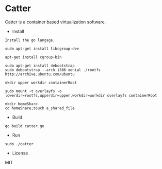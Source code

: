 # Catter

Catter is a container based virtualization software.


- Install

```
Install the go langage.

sudo apt-get install libcgroup-dev

apt-get install cgroup-bin

sudo apt-get install debootstrap
sudo debootstrap --arch i386 xenial ./rootfs http://archive.ubuntu.com/ubuntu

mkdir upper workdir containerRoot

sudo mount -t overlayfs -o lowerdir=rootfs,upperdir=upper,workdir=workdir overlayfs containerRoot

mkdir homeShare
cd homeShare;touch a_shared_file
```

- Build

```
go build catter.go
```

- Run

```
sudo ./catter
```

- License

MIT
